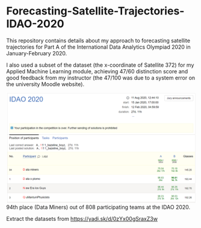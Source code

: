 # Forecasting-Satellite-Trajectories-IDAO-2020
 This repository contains details about my approach to forecasting satellite trajectories
for Part A of the International Data Analytics Olympiad 2020 in January-February 2020.

I also used a subset of the dataset (the x-coordinate of Satellite 372) for my Applied
Machine Learning module, achieving 47/60 distinction score and good feedback from my instructor
(the 47/100 was due to a system error on the university Moodle website).

![](images/94th%20Place%20at%20IDAO%202020.png)
94th place (Data Miners) out of 808 participating teams at the IDAO 2020.

Extract the datasets from https://yadi.sk/d/0zYx00gSraxZ3w
